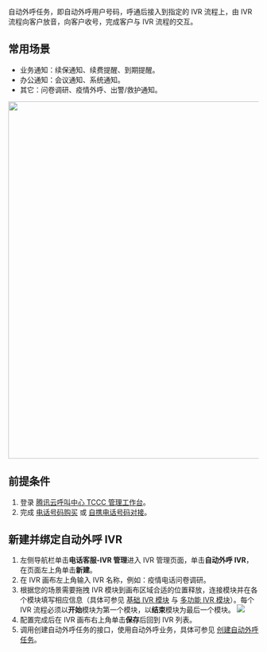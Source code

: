 自动外呼任务，即自动外呼用户号码，呼通后接入到指定的 IVR 流程上，由 IVR 流程向客户放音，向客户收号，完成客户与 IVR 流程的交互。

## 常用场景
- 业务通知：续保通知、续费提醒、到期提醒。
- 办公通知：会议通知、系统通知。
- 其它：问卷调研、疫情外呼、出警/救护通知。
<img style="width:718px; max-width: inherit;" src="https://qcloudimg.tencent-cloud.cn/raw/8a9055b18dbe59afe559fd925cf7eef1.png" />


## 前提条件
1. 登录 [腾讯云呼叫中心 TCCC 管理工作台](https://cloud.tencent.com/document/product/679/73497#logintccc)。
2. 完成 [电话号码购买](https://cloud.tencent.com/document/product/679/73526) 或 [自携电话号码对接](https://cloud.tencent.com/document/product/679/73527)。

## 新建并绑定自动外呼 IVR
1. 左侧导航栏单击**电话客服-IVR 管理**进入 IVR 管理页面，单击**自动外呼 IVR**，在页面左上角单击**新建**。
2. 在 IVR 画布左上角输入 IVR 名称，例如：疫情电话问卷调研。
3. 根据您的场景需要拖拽 IVR 模块到画布区域合适的位置释放，连接模块并在各个模块填写相应信息（具体可参见 [基础 IVR 模块](https://cloud.tencent.com/document/product/679/73551) 与 [多功能 IVR 模块](https://cloud.tencent.com/document/product/679/73552)）。每个 IVR 流程必须以**开始**模块为第一个模块，以**结束**模块为最后一个模块。
![](https://qcloudimg.tencent-cloud.cn/raw/4ded9197f2276badd571322923086122.png)
4. 配置完成后在 IVR 画布右上角单击**保存**后回到 IVR 列表。
5. 调用创建自动外呼任务的接口，使用自动外呼业务，具体可参见 [创建自动外呼任务](https://cloud.tencent.com/document/product/679/69194)。
